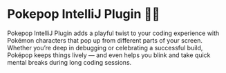 # Pokepop IntelliJ Plugin 🚧🚧
Pokepop IntelliJ Plugin adds a playful twist to your coding experience with Pokémon characters that pop up from different parts of your screen. Whether you’re deep in debugging or celebrating a successful build, Poképop keeps things lively — and even helps you blink and take quick mental breaks during long coding sessions.
